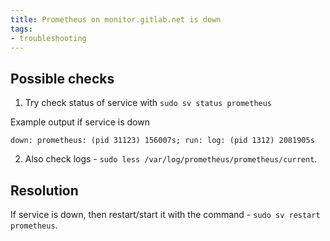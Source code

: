 ```yaml
---
title: Prometheus on monitor.gitlab.net is down
tags:
- troubleshooting
---
```



## Possible checks

1. Try check status of service with `sudo sv status prometheus`

Example output if service is down

```
down: prometheus: (pid 31123) 156007s; run: log: (pid 1312) 2081905s
```

2. Also check logs - `sudo less /var/log/prometheus/prometheus/current`.

## Resolution

If service is down, then restart/start it with the command - `sudo sv restart prometheus`.
